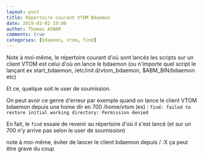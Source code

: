 ```yaml
---
layout: post
title: Répertoire courant VTOM Bdaemon 
date: 2019-03-02 19:00
author: Thomas ASNAR
comments: true
categories: [bdaemon, vtom, find]
---
```

Note à moi-même, le répertoire courant d'où sont lancés les scripts sur un client VTOM est celui d'où on lance le bdaemon (ou n'importe quel script le lançant ex start_bdaemon, /etc/init.d/vtom_bdaemon, $ABM_BIN/bdaemon etc)

Et ce, quelque soit le user de soumission.

On peut avoir ce genre d'erreur par exemple quand on lance le client VTOM bdaemon depuis une home dir en 700 /home/vtom (ex) :
`find: failed to restore initial working directory: Permission denied`

En fait, le `find` essaie de revenir au répertoire d'où il s'est lancé (et sur un 700 n'y arrive pas selon le user de soumission)

note à moi-même, éviter de lancer le client bdaemon depuis / :X ça peut être grave du coup

